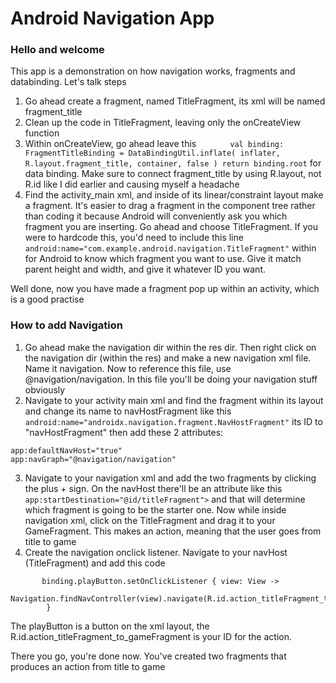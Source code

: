 # Android Navigation App
### Hello and welcome
This app is a demonstration on how navigation works, fragments and databinding. Let's talk steps

1. Go ahead create a fragment, named TitleFragment, its xml will be named fragment_title
2. Clean up the code in TitleFragment, leaving only the onCreateView function
3. Within onCreateView, go ahead leave this ```        val binding: FragmentTitleBinding = DataBindingUtil.inflate(
                inflater, R.layout.fragment_title, container, false
        )
        return binding.root
        ```
        for data binding. Make sure to connect fragment_title by using R.layout, not R.id like I did earlier and causing myself a headache
4. Find the activity_main xml, and inside of its linear/constraint layout make a fragment. It's easier to drag a fragment in the component tree rather than coding it
because Android will conveniently ask you which fragment you are inserting. Go ahead and choose TitleFragment. If you were to hardcode this, you'd need to include this
line ```android:name="com.example.android.navigation.TitleFragment"``` within <fragment /> for Android to know which fragment you want to use. Give it match parent height and
width, and give it whatever ID you want.


Well done, now you have made a fragment pop up within an activity, which is a good practise

### How to add Navigation
1. Go ahead make the navigation dir within the res dir. Then right click on the navigation dir (within the res) and make a new navigation xml file. Name it navigation. Now 
to reference this file, use @navigation/navigation. In this file you'll be doing your navigation stuff obviously
2. Navigate to your activity main xml and find the fragment within its layout and change its name to navHostFragment like this ```android:name="androidx.navigation.fragment.NavHostFragment"``` its ID to "navHostFragment" then add these 2 attributes: 
```
app:defaultNavHost="true"
app:navGraph="@navigation/navigation"
```
3. Navigate to your navigation xml and add the two fragments by clicking the plus +  sign. On the navHost there'll be an attribute like this ``` app:startDestination="@id/titleFragment">``` and that will determine which fragment is going to be the starter one. Now while inside navigation xml, 
click on the TitleFragment and drag it to your GameFragment. This makes an action, meaning that the user goes from title to game
4. Create the navigation onclick listener. Navigate to your navHost (TitleFragment) and add this code 
```
       binding.playButton.setOnClickListener { view: View ->
            Navigation.findNavController(view).navigate(R.id.action_titleFragment_to_gameFragment)
        }
```
The playButton is a button on the xml layout, the R.id.action_titleFragment_to_gameFragment is your ID for the action.

There you go, you're done now. You've created two fragments that produces an action from title to game
